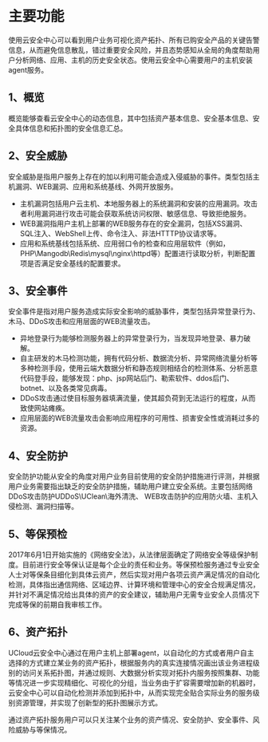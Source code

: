 

# 主要功能

使用云安全中心可以看到用户业务可视化资产拓扑、所有已购安全产品的关键告警信息，从而避免信息散乱，错过重要安全风险，并且态势感知从全局的角度帮助用户分析网络、应用、主机的历史安全状态。使用云安全中心需要用户的主机安装agent服务。

## 1、概览

概览能够查看云安全中心的动态信息，其中包括资产基本信息、安全基本信息、安全具体信息和拓扑图的安全信息汇总。

## 2、安全威胁

安全威胁是指用户服务上存在的加以利用可能会造成入侵威胁的事件。类型包括主机漏洞、WEB漏洞、应用和系统基线、外网开放服务。

  - 主机漏洞包括用户云主机、本地服务器上的系统漏洞和安装的应用漏洞。攻击者利用漏洞进行攻击可能会获取系统访问权限、敏感信息、导致拒绝服务。
  - WEB漏洞指用户主机上部署的WEB服务存在的安全漏洞，包括XSS漏洞、SQL注入、WebShell上传、命令注入、非法HTTTP协议请求等。
  - 应用和系统基线包括系统、应用弱口令的检查和应用层软件（例如，PHP\Mangodb\Redis\mysql\nginx\httpd等）配置进行读取分析，判断配置项是否满足安全基线的配置要求。

## 3、安全事件

安全事件是指对用户服务造成实际安全影响的威胁事件，类型包括异常登录行为、木马、DDoS攻击和应用层面的WEB流量攻击。

  - 异地登录行为能够检测服务器上的异常登录行为，当发现异地登录、暴力破解。
  - 自主研发的木马检测功能，拥有代码分析、数据流分析、异常网络流量分析等多种检测手段，使用云端大数据分析和静态规则相结合的检测体系、分析恶意代码登手段，能够发现：php、jsp网站后门、勒索软件、ddos后门、botnet、以及各类常见病毒。
  - DDoS攻击通过使目标服务器填满流量，使其超负荷到无法运行的程度，从而致使网站瘫痪。
  - 应用层面的WEB流量攻击会影响应用程序的可用性、损害安全性或消耗过多的资源。

## 4、安全防护

安全防护功能从安全的角度对用户业务目前使用的安全防护措施进行评测，并根据用户业务需要指出缺乏的安全防护措施，辅助用户建立安全系统。主要包括网络DDoS攻击防护UDDoS\UClean\海外清洗、 WEB攻击防护的应用防火墙、主机入侵检测、漏洞扫描等。

## 5、等保预检

2017年6月1日开始实施的《网络安全法》，从法律层面确定了网络安全等级保护制度。目前进行安全等保认证是每个企业的责任和业务。等保预检服务通过专业安全人士对等保条目细化到具体云资产，然后实现对用户各项云资产满足情况的自动化检测，具体指出通信网络、区域边界、计算环境和管理中心的安全合规满足情况，并针对不满足情况给出具体的资产的安全建议，辅助用户无需专业安全人员情况下完成等保的前期自我审核工作。

## 6、资产拓扑

UCloud云安全中心通过在用户主机上部署agent，以自动化的方式或者用户自主选择的方式建立某业务的资产拓扑，根据服务内的真实连接情况画出该业务进程级别的访问关系拓扑图，并通过规则、大数据分析实现对拓扑内服务按照集群、功能等情况进一步实现精细化、可视化的分组，当业务由于扩容需要增加新的机器时，云安全中心可以自动化检测并添加到拓扑中，从而实现完全贴合实际业务的服务级别资源管理，并实现了创新型的拓扑图展示方式。

通过资产拓扑服务用户可以只关注某个业务的资产情况、安全防护、安全事件、风险威胁与等保情况。